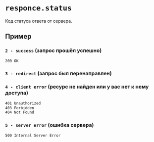 # `responce.status`

Код статуса ответа от сервера.

## Пример

### `2 - success` (запрос прошёл успешно)

```bash
200 OK
```

### `3 - redirect` (запрос был перенаправлен)

### `4 - client error` (ресурс не найден или у вас нет к нему доступа)

```bash
401 Unauthorized
403 Forbidden
404 Not Found
```

### `5 - server error` (ошибка сервера)

```bash
500 Internal Server Error
```
